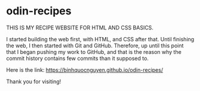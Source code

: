 # odin-recipes
THIS IS MY RECIPE WEBSITE FOR HTML AND CSS BASICS.

I started building the web first, with HTML, and CSS after that. Until finishing the web, I then started with Git and GitHub. Therefore, up until this point that I began pushing my work to GitHub, and that is the reason why the commit history contains few commits than it supposed to.

Here is the link: https://binhquocnguyen.github.io/odin-recipes/

Thank you for visiting!